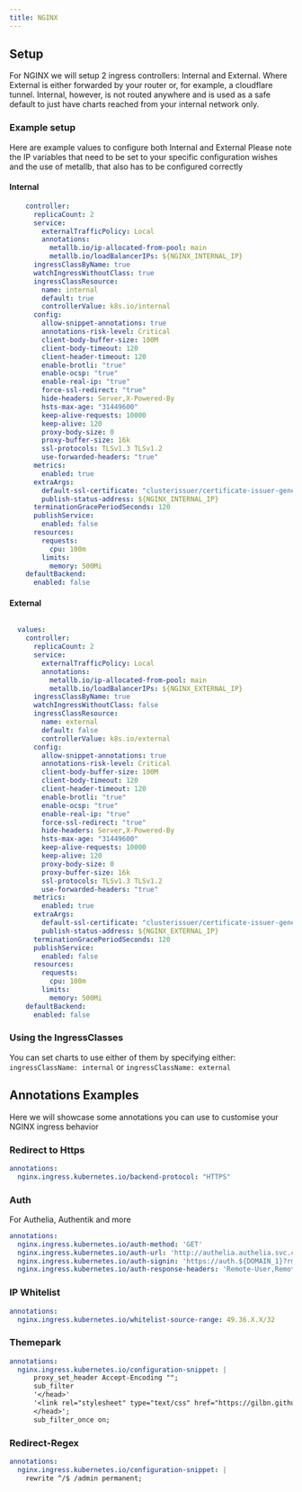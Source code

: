 ```yaml
---
title: NGINX
---
```


## Setup

For NGINX we will setup 2 ingress controllers: Internal and External.
Where External is either forwarded by your router or, for example, a cloudflare tunnel.
Internal, however, is not routed anywhere and is used as a safe default to just have charts reached from your internal network only.

### Example setup

Here are example values to configure both Internal and External
Please note the IP variables that need to be set to your specific configuration wishes and the use of metallb, that also has to be configured correctly

#### Internal

```yaml
    controller:
      replicaCount: 2
      service:
        externalTrafficPolicy: Local
        annotations:
          metallb.io/ip-allocated-from-pool: main
          metallb.io/loadBalancerIPs: ${NGINX_INTERNAL_IP}
      ingressClassByName: true
      watchIngressWithoutClass: true
      ingressClassResource:
        name: internal
        default: true
        controllerValue: k8s.io/internal
      config:
        allow-snippet-annotations: true
        annotations-risk-level: Critical
        client-body-buffer-size: 100M
        client-body-timeout: 120
        client-header-timeout: 120
        enable-brotli: "true"
        enable-ocsp: "true"
        enable-real-ip: "true"
        force-ssl-redirect: "true"
        hide-headers: Server,X-Powered-By
        hsts-max-age: "31449600"
        keep-alive-requests: 10000
        keep-alive: 120
        proxy-body-size: 0
        proxy-buffer-size: 16k
        ssl-protocols: TLSv1.3 TLSv1.2
        use-forwarded-headers: "true"
      metrics:
        enabled: true
      extraArgs:
        default-ssl-certificate: "clusterissuer/certificate-issuer-general-wildcard"
        publish-status-address: ${NGINX_INTERNAL_IP}
      terminationGracePeriodSeconds: 120
      publishService:
        enabled: false
      resources:
        requests:
          cpu: 100m
        limits:
          memory: 500Mi
    defaultBackend:
      enabled: false
```

#### External

```yaml

  values:
    controller:
      replicaCount: 2
      service:
        externalTrafficPolicy: Local
        annotations:
          metallb.io/ip-allocated-from-pool: main
          metallb.io/loadBalancerIPs: ${NGINX_EXTERNAL_IP}
      ingressClassByName: true
      watchIngressWithoutClass: false
      ingressClassResource:
        name: external
        default: false
        controllerValue: k8s.io/external
      config:
        allow-snippet-annotations: true
        annotations-risk-level: Critical
        client-body-buffer-size: 100M
        client-body-timeout: 120
        client-header-timeout: 120
        enable-brotli: "true"
        enable-ocsp: "true"
        enable-real-ip: "true"
        force-ssl-redirect: "true"
        hide-headers: Server,X-Powered-By
        hsts-max-age: "31449600"
        keep-alive-requests: 10000
        keep-alive: 120
        proxy-body-size: 0
        proxy-buffer-size: 16k
        ssl-protocols: TLSv1.3 TLSv1.2
        use-forwarded-headers: "true"
      metrics:
        enabled: true
      extraArgs:
        default-ssl-certificate: "clusterissuer/certificate-issuer-general-wildcard"
        publish-status-address: ${NGINX_EXTERNAL_IP}
      terminationGracePeriodSeconds: 120
      publishService:
        enabled: false
      resources:
        requests:
          cpu: 100m
        limits:
          memory: 500Mi
    defaultBackend:
      enabled: false
```

### Using the IngressClasses

You can set charts to use either of them by specifying either:
`ingressClassName: internal`
or
`ingressClassName: external`

## Annotations Examples

Here we will showcase some annotations you can use to customise your NGINX ingress behavior

### Redirect to Https

```yaml
annotations:
  nginx.ingress.kubernetes.io/backend-protocol: "HTTPS"
```

### Auth

For Authelia, Authentik and more

```yaml
annotations:
  nginx.ingress.kubernetes.io/auth-method: 'GET'
  nginx.ingress.kubernetes.io/auth-url: 'http://authelia.authelia.svc.cluster.local:9091/api/verify'
  nginx.ingress.kubernetes.io/auth-signin: 'https://auth.${DOMAIN_1}?rm=$request_method'
  nginx.ingress.kubernetes.io/auth-response-headers: 'Remote-User,Remote-Name,Remote-Groups,Remote-Email'
```

### IP Whitelist

```yaml
annotations:
  nginx.ingress.kubernetes.io/whitelist-source-range: 49.36.X.X/32
```

### Themepark

```yaml
annotations:
  nginx.ingress.kubernetes.io/configuration-snippet: |
      proxy_set_header Accept-Encoding "";
      sub_filter
      '</head>'
      '<link rel="stylesheet" type="text/css" href="https://gilbn.github.io/theme.park/CSS/themes/APP_NAME/THEME.css">
      </head>';
      sub_filter_once on;
```

### Redirect-Regex

```yaml
annotations:
  nginx.ingress.kubernetes.io/configuration-snippet: |
    rewrite ^/$ /admin permanent;
```
